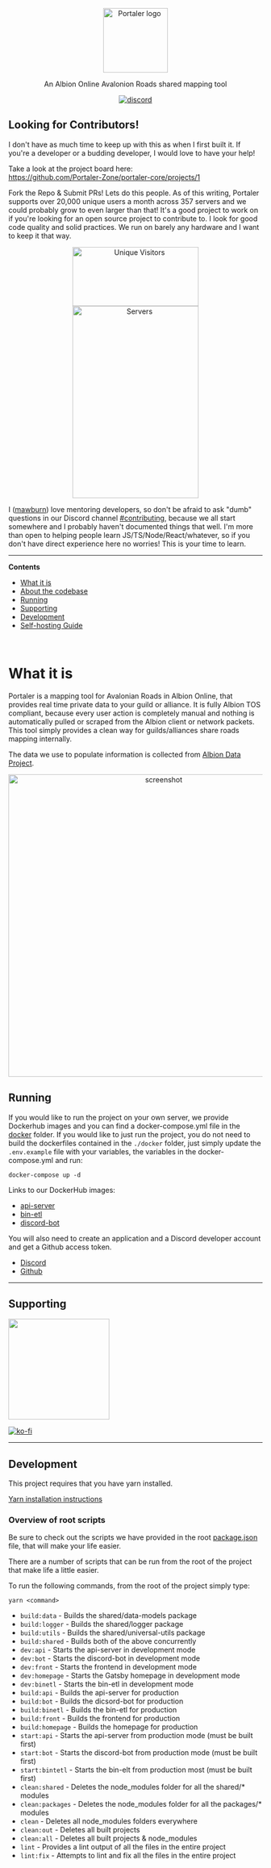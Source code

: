 <p align="center">
  <img alt="Portaler logo" width="128px" height="128px" src="https://portaler.zone/logo.png" />
</p>

<p align="center">
  An Albion Online Avalonion Roads shared mapping tool
</p>

<p align="center">
  <a href="https://discord.gg/QAjhJ4YNsD">
    <img alt="discord" src="https://portaler.zone/discord.png" />
  </a>
</p>

## Looking for Contributors!

I don't have as much time to keep up with this as when I first built it. If you're a developer or a budding developer, I would love to have your help!

Take a look at the project board here:  
https://github.com/Portaler-Zone/portaler-core/projects/1

Fork the Repo & Submit PRs! Lets do this people. As of this writing, Portaler supports over 20,000 unique users a month across 357 servers and we could probably grow to even larger than that! It's a good project to work on if you're looking for an open source project to contribute to. I look for good code quality and solid practices. We run on barely any hardware and I want to keep it that way.

<p align="center">
  <img alt="Unique Visitors" width="250px" height="117px" src="https://i.imgur.com/wFyf4cK.png" />
  <br />
  <img alt="Servers" width="250px" height="381px" src="https://i.imgur.com/5kcZ2Ll.png" />
</p>

I ([mawburn](https://github.com/mawburn)) love mentoring developers, so don't be afraid to ask "dumb" questions in our Discord channel [#contributing](https://discord.gg/QAjhJ4YNsD), because we all start somewhere and I probably haven't documented things that well. I'm more than open to helping people learn JS/TS/Node/React/whatever, so if you don't have direct experience here no worries! This is your time to learn.

---

**Contents**

- [What it is](#what-it-is)
- [About the codebase](#about-the-codebase)
- [Running](#running)
- [Supporting](#supporting)
- [Development](#development)
- [Self-hosting Guide](./selfhosting.md)

<br />

# What it is

Portaler is a mapping tool for Avalonian Roads in Albion Online, that provides real time private data to your guild or alliance. It is fully Albion TOS compliant, because every user action is completely manual and nothing is automatically pulled or scraped from the Albion client or network packets. This tool simply provides a clean way for guilds/alliances share roads mapping internally.

The data we use to populate information is collected from [Albion Data Project](https://www.albion-online-data.com/).

<p align="center">
  <img src="https://portaler.zone/screenshot.png" width="600px" alt="screenshot" />
</p>

## Running

If you would like to run the project on your own server, we provide Dockerhub images and you can find a docker-compose.yml file in the [docker](/docker) folder. If you would like to just run the project, you do not need to build the dockerfiles contained in the `./docker` folder, just simply update the `.env.example` file with your variables, the variables in the docker-compose.yml and run:

    docker-compose up -d

Links to our DockerHub images:

- [api-server](https://hub.docker.com/repository/docker/mawburn/portaler)
- [bin-etl](https://hub.docker.com/repository/docker/mawburn/portaler-etl)
- [discord-bot](https://hub.docker.com/repository/docker/mawburn/portaler-bot)

You will also need to create an application and a Discord developer account and get a Github access token.

- [Discord](https://discord.com/developers/docs/intro)
- [Github](https://docs.github.com/en/github/authenticating-to-github/creating-a-personal-access-token)

---

## Supporting

[<img width="200px" height="auto" src="https://i.imgur.com/ly3lalz.png" />](https://www.patreon.com/portaler?fan_landing=true)

[![ko-fi](https://www.ko-fi.com/img/githubbutton_sm.svg)](https://ko-fi.com/Q5Q42OP4V)

---

## Development

This project requires that you have yarn installed.

[Yarn installation instructions](https://classic.yarnpkg.com/en/docs/install/)

### Overview of root scripts

Be sure to check out the scripts we have provided in the root [package.json](./package.json) file, that will make your life easier.

There are a number of scripts that can be run from the root of the project that make life a little easier.

To run the following commands, from the root of the project simply type:

    yarn <command>

- `build:data` - Builds the shared/data-models package
- `build:logger` - Builds the shared/logger package
- `build:utils` - Builds the shared/universal-utils package
- `build:shared` - Builds both of the above concurrently
- `dev:api` - Starts the api-server in development mode
- `dev:bot` - Starts the discord-bot in development mode
- `dev:front` - Starts the frontend in development mode
- `dev:homepage` - Starts the Gatsby homepage in development mode
- `dev:binetl` - Starts the bin-etl in development mode
- `build:api` - Builds the api-server for production
- `build:bot` - Builds the dicsord-bot for production
- `build:binetl` - Builds the bin-etl for production
- `build:front` - Builds the frontend for production
- `build:homepage` - Builds the homepage for production
- `start:api` - Starts the api-server from production mode (must be built first)
- `start:bot` - Starts the discord-bot from production mode (must be built first)
- `start:bintetl` - Starts the bin-elt from production most (must be built first)
- `clean:shared` - Deletes the node_modules folder for all the shared/\* modules
- `clean:packages` - Deletes the node_modules folder for all the packages/\* modules
- `clean` - Deletes all node_modules folders everywhere
- `clean:out` - Deletes all built projects
- `clean:all` - Deletes all built projects & node_modules
- `lint` - Provides a lint output of all the files in the entire project
- `lint:fix` - Attempts to lint and fix all the files in the entire project
